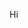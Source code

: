 Hi

<!---
MortezaHagh/MortezaHagh is a ✨ special ✨ repository because its `README.md` (this file) appears on your GitHub profile.
You can click the Preview link to take a look at your changes.
--->
